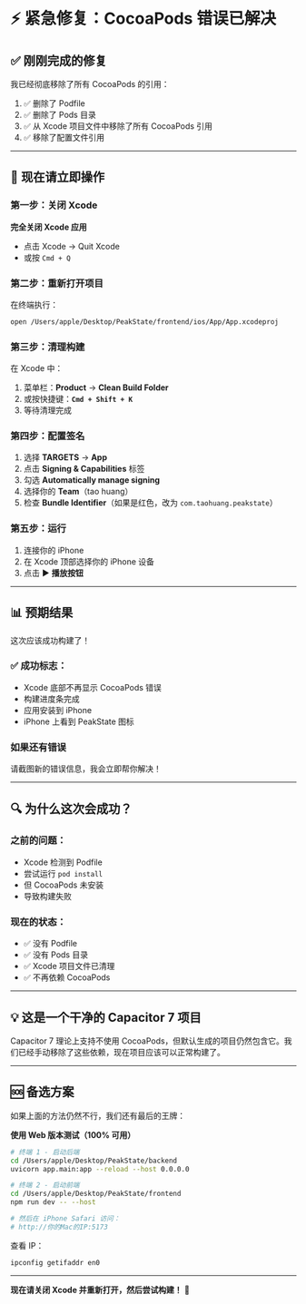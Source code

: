 # ⚡ 紧急修复：CocoaPods 错误已解决

## ✅ 刚刚完成的修复

我已经彻底移除了所有 CocoaPods 的引用：

1. ✅ 删除了 Podfile
2. ✅ 删除了 Pods 目录
3. ✅ 从 Xcode 项目文件中移除了所有 CocoaPods 引用
4. ✅ 移除了配置文件引用

---

## 🎯 现在请立即操作

### 第一步：关闭 Xcode

**完全关闭 Xcode 应用**
- 点击 Xcode → Quit Xcode
- 或按 `Cmd + Q`

### 第二步：重新打开项目

在终端执行：
```bash
open /Users/apple/Desktop/PeakState/frontend/ios/App/App.xcodeproj
```

### 第三步：清理构建

在 Xcode 中：
1. 菜单栏：**Product** → **Clean Build Folder**
2. 或按快捷键：**`Cmd + Shift + K`**
3. 等待清理完成

### 第四步：配置签名

1. 选择 **TARGETS** → **App**
2. 点击 **Signing & Capabilities** 标签
3. 勾选 **Automatically manage signing**
4. 选择你的 **Team**（tao huang）
5. 检查 **Bundle Identifier**（如果是红色，改为 `com.taohuang.peakstate`）

### 第五步：运行

1. 连接你的 iPhone
2. 在 Xcode 顶部选择你的 iPhone 设备
3. 点击 ▶️ **播放按钮**

---

## 📊 预期结果

这次应该成功构建了！

### ✅ 成功标志：

- Xcode 底部不再显示 CocoaPods 错误
- 构建进度条完成
- 应用安装到 iPhone
- iPhone 上看到 PeakState 图标

### 如果还有错误

请截图新的错误信息，我会立即帮你解决！

---

## 🔍 为什么这次会成功？

### 之前的问题：
- Xcode 检测到 Podfile
- 尝试运行 `pod install`
- 但 CocoaPods 未安装
- 导致构建失败

### 现在的状态：
- ✅ 没有 Podfile
- ✅ 没有 Pods 目录
- ✅ Xcode 项目文件已清理
- ✅ 不再依赖 CocoaPods

---

## 💡 这是一个干净的 Capacitor 7 项目

Capacitor 7 理论上支持不使用 CocoaPods，但默认生成的项目仍然包含它。我们已经手动移除了这些依赖，现在项目应该可以正常构建了。

---

## 🆘 备选方案

如果上面的方法仍然不行，我们还有最后的王牌：

**使用 Web 版本测试（100% 可用）**

```bash
# 终端 1 - 启动后端
cd /Users/apple/Desktop/PeakState/backend
uvicorn app.main:app --reload --host 0.0.0.0

# 终端 2 - 启动前端
cd /Users/apple/Desktop/PeakState/frontend
npm run dev -- --host

# 然后在 iPhone Safari 访问：
# http://你的Mac的IP:5173
```

查看 IP：
```bash
ipconfig getifaddr en0
```

---

**现在请关闭 Xcode 并重新打开，然后尝试构建！** 🚀
